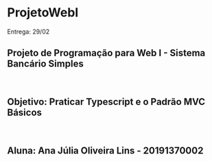# ProjetoWebI

Entrega: 29/02
<h2>Projeto de Programação para Web I - Sistema Bancário Simples </h2>
<br>
<h2>Objetivo: Praticar Typescript e o Padrão MVC Básicos</h2>
<br>
<h2>Aluna: Ana Júlia Oliveira Lins - 20191370002</h2>
